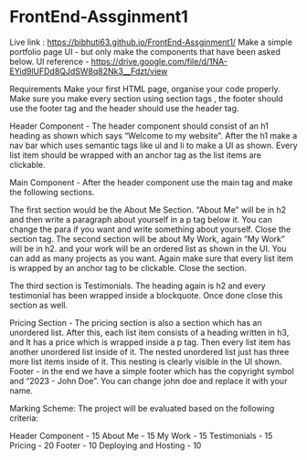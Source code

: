 # FrontEnd-Assginment1
Live link : https://bibhuti63.github.io/FrontEnd-Assginment1/
Make a simple portfolio page UI - but only make the components that have been asked below.
UI reference - https://drive.google.com/file/d/1NA-EYid9lUFDd8QJdSW8q82Nk3__Fdzt/view

Requirements
Make your first HTML page, organise your code properly. Make sure you make every section using section tags , the footer should use the footer tag and the header should use the header tag.


Header Component - The header component should consist of an h1 heading as shown which says “Welcome to my website”. After the h1 make a nav bar which uses semantic tags like ul and li to make a UI as shown. Every list item should be wrapped with an anchor tag as the list items are clickable.


Main Component - After the header component use the main tag and make the following sections.

The first section would be the About Me Section. “About Me” will be in h2 and then write a paragraph about yourself in a p tag below it. You can change the para if you want and write something about yourself. Close the section tag.
The second section will be about My Work, again “My Work” will be in h2. and your work will be an ordered list as shown in the UI. You can add as many projects as you want. Again make sure that every list item is wrapped by an anchor tag to be clickable. Close the section.

The third section is Testimonials. The heading again is h2 and every testimonial has been wrapped inside a blockquote. Once done close this section as well.

Pricing Section - The pricing section is also a section which has an unordered list. After this, each list item consists of a heading written in h3, and It has a price which is wrapped inside a p tag. Then every list item has another unordered list inside of it. The nested unordered list just has three more list items inside of it. This nesting is clearly visible in the UI shown.
Footer - in the end we have a simple footer which has the copyright symbol and “2023 - John Doe”. You can change john doe and replace it with your name.

Marking Scheme:
The project will be evaluated based on the following criteria:

Header Component - 15
About Me - 15
My Work - 15
Testimonials - 15
Pricing - 20
Footer - 10
Deploying and Hosting - 10
